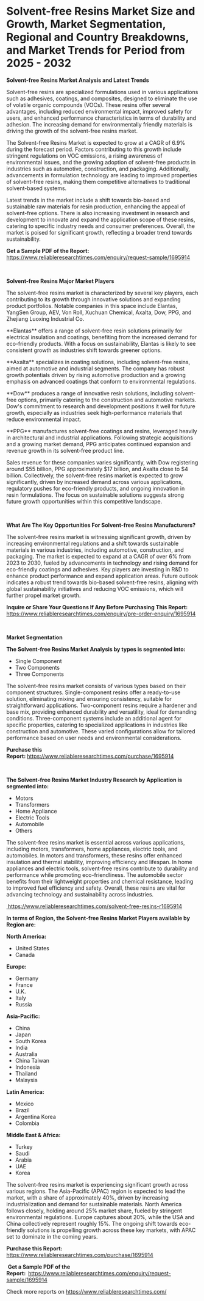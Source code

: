 <p><h1>Solvent-free Resins Market Size and Growth, Market Segmentation, Regional and Country Breakdowns, and Market Trends for Period from 2025 -  2032</h1></p><p><strong>Solvent-free Resins Market Analysis and Latest Trends</strong></p>
<p><p>Solvent-free resins are specialized formulations used in various applications such as adhesives, coatings, and composites, designed to eliminate the use of volatile organic compounds (VOCs). These resins offer several advantages, including reduced environmental impact, improved safety for users, and enhanced performance characteristics in terms of durability and adhesion. The increasing demand for environmentally friendly materials is driving the growth of the solvent-free resins market.</p><p>The Solvent-free Resins Market is expected to grow at a CAGR of 6.9% during the forecast period. Factors contributing to this growth include stringent regulations on VOC emissions, a rising awareness of environmental issues, and the growing adoption of solvent-free products in industries such as automotive, construction, and packaging. Additionally, advancements in formulation technology are leading to improved properties of solvent-free resins, making them competitive alternatives to traditional solvent-based systems.</p><p>Latest trends in the market include a shift towards bio-based and sustainable raw materials for resin production, enhancing the appeal of solvent-free options. There is also increasing investment in research and development to innovate and expand the application scope of these resins, catering to specific industry needs and consumer preferences. Overall, the market is poised for significant growth, reflecting a broader trend towards sustainability.</p></p>
<p><strong>Get a Sample PDF of the Report:&nbsp;</strong> <a href="https://www.reliableresearchtimes.com/enquiry/request-sample/1695914?utm_campaign=3108&utm_medium=2&utm_source=Github&utm_content=ia&utm_term=27032025&utm_id=solvent-free-resins">https://www.reliableresearchtimes.com/enquiry/request-sample/1695914</a></p>
<p>&nbsp;</p>
<p><strong>Solvent-free Resins Major Market Players</strong></p>
<p><p>The solvent-free resins market is characterized by several key players, each contributing to its growth through innovative solutions and expanding product portfolios. Notable companies in this space include Elantas, YangSen Group, AEV, Von Roll, Xuchuan Chemical, Axalta, Dow, PPG, and Zhejiang Luoxing Industrial Co.</p><p>**Elantas** offers a range of solvent-free resin solutions primarily for electrical insulation and coatings, benefiting from the increased demand for eco-friendly products. With a focus on sustainability, Elantas is likely to see consistent growth as industries shift towards greener options.</p><p>**Axalta** specializes in coating solutions, including solvent-free resins, aimed at automotive and industrial segments. The company has robust growth potentials driven by rising automotive production and a growing emphasis on advanced coatings that conform to environmental regulations.</p><p>**Dow** produces a range of innovative resin solutions, including solvent-free options, primarily catering to the construction and automotive markets. Dow's commitment to research and development positions it well for future growth, especially as industries seek high-performance materials that reduce environmental impact.</p><p>**PPG** manufactures solvent-free coatings and resins, leveraged heavily in architectural and industrial applications. Following strategic acquisitions and a growing market demand, PPG anticipates continued expansion and revenue growth in its solvent-free product line.</p><p>Sales revenue for these companies varies significantly, with Dow registering around $55 billion, PPG approximately $17 billion, and Axalta close to $4 billion. Collectively, the solvent-free resins market is expected to grow significantly, driven by increased demand across various applications, regulatory pushes for eco-friendly products, and ongoing innovation in resin formulations. The focus on sustainable solutions suggests strong future growth opportunities within this competitive landscape.</p></p>
<p>&nbsp;</p>
<p><strong>What Are The Key Opportunities For Solvent-free Resins Manufacturers?</strong></p>
<p><p>The solvent-free resins market is witnessing significant growth, driven by increasing environmental regulations and a shift towards sustainable materials in various industries, including automotive, construction, and packaging. The market is expected to expand at a CAGR of over 6% from 2023 to 2030, fueled by advancements in technology and rising demand for eco-friendly coatings and adhesives. Key players are investing in R&D to enhance product performance and expand application areas. Future outlook indicates a robust trend towards bio-based solvent-free resins, aligning with global sustainability initiatives and reducing VOC emissions, which will further propel market growth.</p></p>
<p><strong>Inquire or Share Your Questions If Any Before Purchasing This Report:</strong> <a href="https://www.reliableresearchtimes.com/enquiry/pre-order-enquiry/1695914?utm_campaign=3108&utm_medium=2&utm_source=Github&utm_content=ia&utm_term=27032025&utm_id=solvent-free-resins">https://www.reliableresearchtimes.com/enquiry/pre-order-enquiry/1695914</a></p>
<p>&nbsp;</p>
<p><strong>Market Segmentation</strong></p>
<p><strong>The Solvent-free Resins Market Analysis by types is segmented into:</strong></p>
<p><ul><li>Single Component</li><li>Two Components</li><li>Three Components</li></ul></p>
<p><p>The solvent-free resins market consists of various types based on their component structures. Single-component resins offer a ready-to-use solution, eliminating mixing and ensuring consistency, suitable for straightforward applications. Two-component resins require a hardener and base mix, providing enhanced durability and versatility, ideal for demanding conditions. Three-component systems include an additional agent for specific properties, catering to specialized applications in industries like construction and automotive. These varied configurations allow for tailored performance based on user needs and environmental considerations.</p></p>
<p><strong>Purchase this Report:&nbsp;</strong><a href="https://www.reliableresearchtimes.com/purchase/1695914?utm_campaign=3108&utm_medium=2&utm_source=Github&utm_content=ia&utm_term=27032025&utm_id=solvent-free-resins">https://www.reliableresearchtimes.com/purchase/1695914</a></p>
<p>&nbsp;</p>
<p><strong>The Solvent-free Resins Market Industry Research by Application is segmented into:</strong></p>
<p><ul><li>Motors</li><li>Transformers</li><li>Home Appliance</li><li>Electric Tools</li><li>Automobile</li><li>Others</li></ul></p>
<p><p>The solvent-free resins market is essential across various applications, including motors, transformers, home appliances, electric tools, and automobiles. In motors and transformers, these resins offer enhanced insulation and thermal stability, improving efficiency and lifespan. In home appliances and electric tools, solvent-free resins contribute to durability and performance while promoting eco-friendliness. The automobile sector benefits from their lightweight properties and chemical resistance, leading to improved fuel efficiency and safety. Overall, these resins are vital for advancing technology and sustainability across industries.</p></p>
<p><a href="https://www.reliableresearchtimes.com/solvent-free-resins-r1695914?utm_campaign=3108&utm_medium=2&utm_source=Github&utm_content=ia&utm_term=27032025&utm_id=solvent-free-resins">&nbsp;https://www.reliableresearchtimes.com/solvent-free-resins-r1695914</a></p>
<p><strong>In terms of Region, the Solvent-free Resins Market Players available by Region are:</strong></p>
<p>
    <p> <strong> North America: </strong>
        <ul>
            <li>United States</li>
            <li>Canada</li>
        </ul>
        </p> 
    <p> <strong> Europe: </strong>
        <ul>
            <li>Germany</li>
            <li>France</li>
            <li>U.K.</li>
            <li>Italy</li>
            <li>Russia</li>
        </ul>
        </p> 
    <p> <strong> Asia-Pacific: </strong>
        <ul>
            <li>China</li>
            <li>Japan</li>
            <li>South Korea</li>
            <li>India</li>
            <li>Australia</li>
            <li>China Taiwan</li>
            <li>Indonesia</li>
            <li>Thailand</li>
            <li>Malaysia</li>
        </ul>
        </p> 
    <p> <strong> Latin America: </strong>
        <ul>
            <li>Mexico</li>
            <li>Brazil</li>
            <li>Argentina Korea</li>
            <li>Colombia</li>
        </ul>
        </p> 
    <p> <strong> Middle East & Africa: </strong>
        <ul>
            <li>Turkey</li>
            <li>Saudi</li>
            <li>Arabia</li>
            <li>UAE</li>
            <li>Korea</li>
        </ul>
    </p>
    </p>
<p><p>The solvent-free resins market is experiencing significant growth across various regions. The Asia-Pacific (APAC) region is expected to lead the market, with a share of approximately 40%, driven by increasing industrialization and demand for sustainable materials. North America follows closely, holding around 25% market share, fueled by stringent environmental regulations. Europe captures about 20%, while the USA and China collectively represent roughly 15%. The ongoing shift towards eco-friendly solutions is propelling growth across these key markets, with APAC set to dominate in the coming years.</p></p>
<p><strong>Purchase this Report: </strong><a href="https://www.reliableresearchtimes.com/purchase/1695914?utm_campaign=3108&utm_medium=2&utm_source=Github&utm_content=ia&utm_term=27032025&utm_id=solvent-free-resins">https://www.reliableresearchtimes.com/purchase/1695914</a></p>
<p>&nbsp;<strong>Get a Sample PDF of the Report:&nbsp;&nbsp;</strong><a href="https://www.reliableresearchtimes.com/enquiry/request-sample/1695914?utm_campaign=3108&utm_medium=2&utm_source=Github&utm_content=ia&utm_term=27032025&utm_id=solvent-free-resins">https://www.reliableresearchtimes.com/enquiry/request-sample/1695914</a></p>
<p><strong></strong></p>
<p>Check more reports on <a href="https://www.reliableresearchtimes.com/?utm_campaign=3108&utm_medium=2&utm_source=Github&utm_content=ia&utm_term=27032025&utm_id=solvent-free-resins">https://www.reliableresearchtimes.com/</a></p>